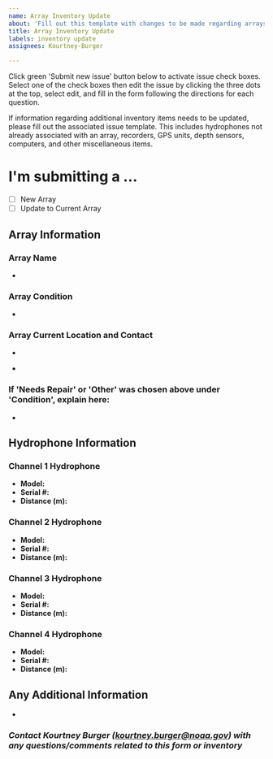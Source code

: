 ```yaml
---
name: Array Inventory Update
about: 'Fill out this template with changes to be made regarding arrays. '
title: Array Inventory Update
labels: inventory update
assignees: Kourtney-Burger

---
```


Click green 'Submit new issue' button below to activate issue check boxes. Select one of the check boxes then edit the issue by clicking the three dots at the top, select edit, and fill in the form following the directions for each question.   

If information regarding additional inventory items needs to be updated, please fill out the associated issue template. This includes hydrophones not already associated with an array, recorders, GPS units, depth sensors, computers, and other miscellaneous items.

<!-- Switch between 'Write' and 'Preview' tabs above to see how your issue will be formatted -->

# **I'm submitting a …**
- [ ] New Array  
- [ ] Update to Current Array

## **Array Information**  
### **Array Name**  
<!-- Insert array name here (should be a letter, followed by 2 numbers then _, followed by 4 digit hydrophone model numbers (i.e.9299, for a HTI-92 and HTI-99). Example: A02_9299). If submitting a new array, contact Shannon Rankin (shannon.rankin@noaa.gov) for naming guidelines -->
- 

### **Array Condition**  
<!-- Insert condition of array here (chose Good, Lost at Sea, Needs Repair, or Other) -->  
- 

### **Array Current Location and Contact**
<!-- Insert current array location ('City, State' or Lab Location (i.e. SFSU, HSU, etc)) -->
- 
<!-- Insert name and email of who currently has the array -->
- 
  
### **If 'Needs Repair' or 'Other' was chosen above under 'Condition', explain here:**  
<!-- Please explain exactly what is wrong with the array and what needs to be corrected -->
- 

## Hydrophone Information  
<!-- Complete the following sections with all the necessary information regarding the hydrophones connected to the array. Only leave a section blank if the information is unknown, if it is not applicable put NA. -->

<!-- Model should be HTI-96-MIN, HTI-92-WB, or HTI-99-HF. If you are unsure of the hydrophone model on current arrays, leave blank. Do not leave blank for new arrays. -->
<!-- Serial numbers are listed on the side of the hydrophones in white numbers -->
<!-- Distance (m) refers to the distance between that hydrophone and the Channel 1 hydrophone -->

### **Channel 1 Hydrophone**
- **Model:** 
- **Serial #:** 
- **Distance (m):** 

### **Channel 2 Hydrophone**
- **Model:** 
- **Serial #:** 
- **Distance (m):** 

### **Channel 3 Hydrophone**
- **Model:** 
- **Serial #:** 
- **Distance (m):** 

### **Channel 4 Hydrophone**
- **Model:** 
- **Serial #:** 
- **Distance (m):**  

## Any Additional Information
<!-- Please explain any additional information/details related to the array and associated parts -->  
- 

### *Contact Kourtney Burger (kourtney.burger@noaa.gov) with any questions/comments related to this form or inventory*
